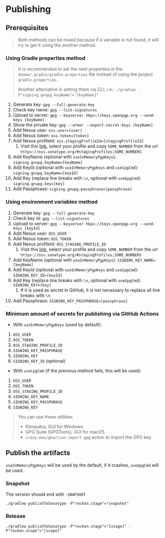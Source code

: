 # Publishing

## Prerequisites

> Both methods can be mixed because if a variable is not found, it will try to get it using the
> another method.

### Using Gradle properties method

> It is recommended to set the next properties in the `$home/.gradle/gradle.properties` file instead
> of using the project `gradle.properties`.
>
> Another alternative is setting them via CLI, i.e.:
> `./gradlew -P"signing.gnupg.keyName"="[keyName]"`.

1. Generate key: `gpg --full-generate-key`
2. Check key name: `gpg --list-signatures`
3. Upload to server: `gpg --keyserver hkps://keys.openpgp.org --send-keys [keyName]`
4. Show the private key: `gpg --armor --export-secret-keys [keyName]`
5. Add Nexus user: `oss.user=[user]`
6. Add Nexus token: `oss.token=[token]`
7. Add Nexus profileId: `oss.stagingProfileId=[stagingProfileId]`
    1. Visit this [link](https://oss.sonatype.org/#stagingProfiles), select your profile and copy
       `SOME_NUMBER` from the url `https://oss.sonatype.org/#stagingProfiles;SOME_NUMBERS`
8. Add KeyName (optional with `useInMemoryPgpKeys`): `signing.gnupg.keyName=[keyName]`
9. Add KeyId (optional with `useInMemoryPgpKeys` and `useCpgCmd`): `signing.gnupg.keyName=[keyId]`
10. Add Key (replace line breaks with `\n`, optional with `useGpgCmd`): `signing.gnupg.key=[key]`
11. Add Passphrase: `signing.gnupg.passphrase=[passphrase]`

### Using environment variables method

1. Generate key: `gpg --full-generate-key`
2. Check key id: `gpg --list-signatures`
3. Upload to server: `gpg --keyserver hkps://keys.openpgp.org --send-keys [keyId]`
4. Add Nexus user: `OSS_USER`
5. Add Nexus token: `OSS_TOKEN`
6. Add Nexus profileId: `OSS_STAGING_PROFILE_ID`
    1. Visit this [link](https://oss.sonatype.org/#stagingProfiles), select your profile and copy
       `SOME_NUMBER` from the url `https://oss.sonatype.org/#stagingProfiles;SOME_NUMBERS`
7. Add KeyName (optional with `useInMemoryPgpKeys`): `SIGNING_KEY_NAME=[keyName]`
8. Add KeyId (optional with `useInMemoryPgpKeys` and `useCpgCmd`): `SIGNING_KEY_ID=[keyId]`
9. Add Key (replace line breaks with `\n`, optional with `useGpgCmd`): `SIGNING_KEY=[key]`
    1. If it is used as secret in GitHub, it is not necessary to replace all line breaks with `\n`
10. Add Passphrase: `SIGNING_KEY_PASSPHRASE=[passphrase]`

### Minimum amount of secrets for publishing via GitHub Actions

- With `useInMemoryPgpKeys` (used by default):

1. `OSS_USER`
2. `OSS_TOKEN`
3. `OSS_STAGING_PROFILE_ID`
4. `SIGNING_KEY_PASSPHRASE`
5. `SIGNING_KEY`
6. `SIGNING_KEY_ID` (optional)

- With `useCpgCmd` (if the previous method fails, this will be used):

1. `OSS_USER`
2. `OSS_TOKEN`
3. `OSS_STAGING_PROFILE_ID`
4. `SIGNING_KEY_NAME`
5. `SIGNING_KEY_PASSPHRASE`
6. `SIGNING_KEY`

> You can use these utilities:
> - Kleopatra, GUI for Windows
> - GPG Suite (GPGTools), GUI for macOS
> - `crazy-max/ghaction-import-gpg` action to import the GPG key.

## Publish the artifacts

`useInMemoryPgpKeys` will be used by the default, if it crashes, `useGpgCmd` will be used.

### Snapshot

The version should end with `-SNAPSHOT`

```
./gradlew publishToSonatype -P"reckon.stage"="snapshot"
```

### Release

```
./gradlew publishToSonatype -P"reckon.stage"="[stage]" -P"reckon.scope"="[scope]"
```
